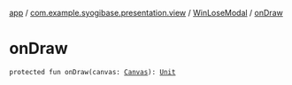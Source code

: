 [app](../../index.md) / [com.example.syogibase.presentation.view](../index.md) / [WinLoseModal](index.md) / [onDraw](./on-draw.md)

# onDraw

`protected fun onDraw(canvas: `[`Canvas`](https://developer.android.com/reference/android/graphics/Canvas.html)`): `[`Unit`](https://kotlinlang.org/api/latest/jvm/stdlib/kotlin/-unit/index.html)